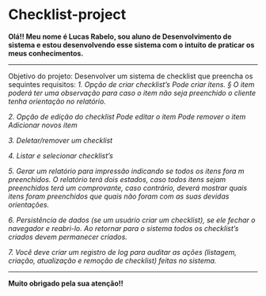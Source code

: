 # Checklist-project

**Olá!! Meu nome é Lucas Rabelo, sou aluno de Desenvolvimento de sistema e estou desenvolvendo
esse sistema com o intuito de praticar os meus conhecimentos.**
_________________________________________________________________________________________________________________________________________
Objetivo do projeto:
Desenvolver um sistema de checklist que preencha os sequintes requisitos:
_1.  Opção de criar checklist’s Pode criar itens.
§  O item poderá ter uma observação para caso o item não seja preenchido o cliente tenha orientação no relatório._

_2.  Opção de edição do checklist
      Pode editar o item
      Pode remover o item
      Adicionar novos item_

_3.  Deletar/remover um checklist_

_4.  Listar e selecionar checklist’s_

_5.  Gerar um relatório para impressão indicando se todos os itens fora m preenchidos. O relatório terá dois estados, caso todos itens sejam preenchidos terá um comprovante, caso contrário, deverá mostrar quais itens foram preenchidos que quais não foram com as suas devidas orientações._

_6.  Persistência de dados (se um usuário criar um checklist), se ele fechar o navegador e reabri-lo. Ao retornar para o sistema todos os checklist’s criados devem permanecer criados._

_7.  Você deve criar um registro de log para auditar as ações (listagem, criação, atualização e remoção de checklist) feitas no sistema._

-----------------------------------------------------------------------------------------------------------------------------------------
**Muito obrigado pela sua atenção!!**
